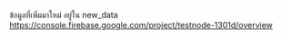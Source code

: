 ข้อมูลที่เพิ่มมาใหม่ อยู่ใน new_data
 https://console.firebase.google.com/project/testnode-1301d/overview